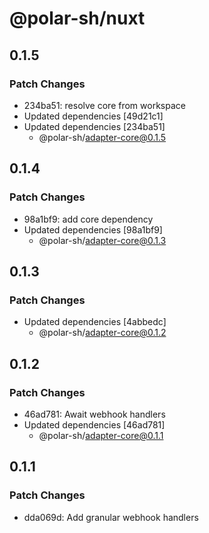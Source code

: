 # @polar-sh/nuxt

## 0.1.5

### Patch Changes

- 234ba51: resolve core from workspace
- Updated dependencies [49d21c1]
- Updated dependencies [234ba51]
  - @polar-sh/adapter-core@0.1.5

## 0.1.4

### Patch Changes

- 98a1bf9: add core dependency
- Updated dependencies [98a1bf9]
  - @polar-sh/adapter-core@0.1.3

## 0.1.3

### Patch Changes

- Updated dependencies [4abbedc]
  - @polar-sh/adapter-core@0.1.2

## 0.1.2

### Patch Changes

- 46ad781: Await webhook handlers
- Updated dependencies [46ad781]
  - @polar-sh/adapter-core@0.1.1

## 0.1.1

### Patch Changes

- dda069d: Add granular webhook handlers
